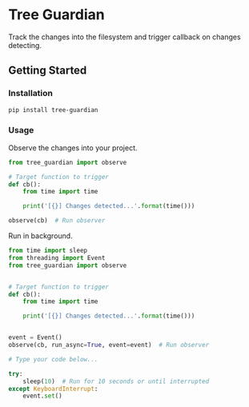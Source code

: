 # Tree Guardian

Track the changes into the filesystem and trigger callback on changes 
 detecting.


## Getting Started

### Installation

```bash
pip install tree-guardian
```

### Usage

Observe the changes into your project.

```python
from tree_guardian import observe

# Target function to trigger
def cb():
    from time import time

    print('[{}] Changes detected...'.format(time()))

observe(cb)  # Run observer
```

Run in background.

```python
from time import sleep
from threading import Event
from tree_guardian import observe


# Target function to trigger
def cb():
    from time import time

    print('[{}] Changes detected...'.format(time()))


event = Event()
observe(cb, run_async=True, event=event)  # Run observer

# Type your code below...

try:
    sleep(10)  # Run for 10 seconds or until interrupted
except KeyboardInterrupt:
    event.set()
```
